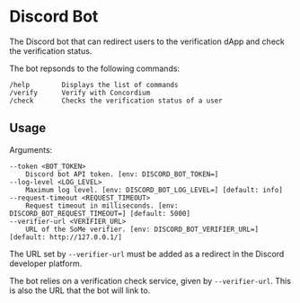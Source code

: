 # Discord Bot

The Discord bot that can redirect users to the verification dApp and check the verification status.

The bot repsonds to the following commands:

```
/help        Displays the list of commands
/verify      Verify with Concordium
/check       Checks the verification status of a user
```

## Usage

Arguments:

```
--token <BOT_TOKEN>
    Discord bot API token. [env: DISCORD_BOT_TOKEN=]
--log-level <LOG_LEVEL>
    Maximum log level. [env: DISCORD_BOT_LOG_LEVEL=] [default: info]
--request-timeout <REQUEST_TIMEOUT>
    Request timeout in milliseconds. [env: DISCORD_BOT_REQUEST_TIMEOUT=] [default: 5000]
--verifier-url <VERIFIER_URL>
    URL of the SoMe verifier. [env: DISCORD_BOT_VERIFIER_URL=] [default: http://127.0.0.1/]
```

The URL set by `--verifier-url` must be added as a redirect in the Discord developer platform.

The bot relies on a verification check service, given by `--verifier-url`.
This is also the URL that the bot will link to.
